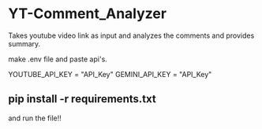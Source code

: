 # YT-Comment_Analyzer
Takes youtube video link as input and analyzes the comments and provides summary.

make .env file and paste api's.

YOUTUBE_API_KEY = "API_Key"
GEMINI_API_KEY = "API_Key"


## pip install -r requirements.txt

and run the file!!
